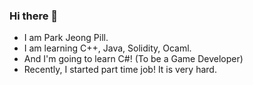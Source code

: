 ### Hi there 👋
* I am Park Jeong Pill.
* I am learning C++, Java, Solidity, Ocaml.
* And I'm going to learn C#! (To be a Game Developer)
* Recently, I started part time job! It is very hard.
<!--
**TmDTms/TmDTms** is a ✨ _special_ ✨ repository because its `README.md` (this file) appears on your GitHub profile.

Here are some ideas to get you started:

- 🔭 I’m currently working on ...
- 🌱 I’m currently learning ...
- 👯 I’m looking to collaborate on ...
- 🤔 I’m looking for help with ...
- 💬 Ask me about ...
- 📫 How to reach me: ...
- 😄 Pronouns: ...
- ⚡ Fun fact: ...
-->
